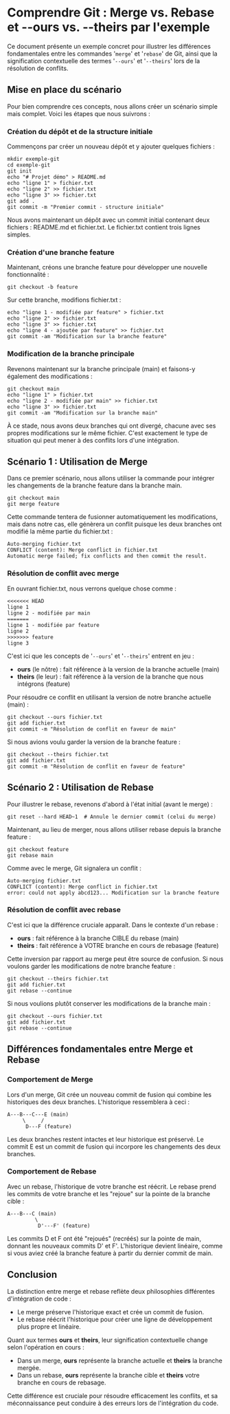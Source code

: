 # Comprendre Git : Merge vs. Rebase et --ours vs. --theirs par l'exemple

Ce document présente un exemple concret pour illustrer les différences fondamentales entre les commandes '```merge```' et '```rebase```' de Git, ainsi que la signification contextuelle des termes '```--ours```' et '```--theirs```' lors de la résolution de conflits.

## Mise en place du scénario

Pour bien comprendre ces concepts, nous allons créer un scénario simple mais complet. Voici les étapes que nous suivrons :

### Création du dépôt et de la structure initiale

Commençons par créer un nouveau dépôt et y ajouter quelques fichiers :

```
mkdir exemple-git
cd exemple-git
git init
echo "# Projet démo" > README.md
echo "ligne 1" > fichier.txt
echo "ligne 2" >> fichier.txt
echo "ligne 3" >> fichier.txt
git add .
git commit -m "Premier commit - structure initiale"
```

Nous avons maintenant un dépôt avec un commit initial contenant deux fichiers : README.md et fichier.txt. Le fichier.txt contient trois lignes simples.

### Création d'une branche feature

Maintenant, créons une branche feature pour développer une nouvelle fonctionnalité :

```
git checkout -b feature
```

Sur cette branche, modifions fichier.txt :

```
echo "ligne 1 - modifiée par feature" > fichier.txt
echo "ligne 2" >> fichier.txt
echo "ligne 3" >> fichier.txt
echo "ligne 4 - ajoutée par feature" >> fichier.txt
git commit -am "Modification sur la branche feature"
```

### Modification de la branche principale

Revenons maintenant sur la branche principale (main) et faisons-y également des modifications :

```
git checkout main
echo "ligne 1" > fichier.txt
echo "ligne 2 - modifiée par main" >> fichier.txt
echo "ligne 3" >> fichier.txt
git commit -am "Modification sur la branche main"
```

À ce stade, nous avons deux branches qui ont divergé, chacune avec ses propres modifications sur le même fichier. C'est exactement le type de situation qui peut mener à des conflits lors d'une intégration.

## Scénario 1 : Utilisation de Merge

Dans ce premier scénario, nous allons utiliser la commande  pour intégrer les changements de la branche feature dans la branche main.

```
git checkout main
git merge feature
```

Cette commande tentera de fusionner automatiquement les modifications, mais dans notre cas, elle génèrera un conflit puisque les deux branches ont modifié la même partie du fichier.txt :

```
Auto-merging fichier.txt
CONFLICT (content): Merge conflict in fichier.txt
Automatic merge failed; fix conflicts and then commit the result.
```

### Résolution de conflit avec merge

En ouvrant fichier.txt, nous verrons quelque chose comme :

```
<<<<<<< HEAD
ligne 1
ligne 2 - modifiée par main
=======
ligne 1 - modifiée par feature
ligne 2
>>>>>>> feature
ligne 3
```

C'est ici que les concepts de '```--ours```' et '```--theirs```'  entrent en jeu :
- **ours** (le nôtre) : fait référence à la version de la branche actuelle (main)
- **theirs** (le leur) : fait référence à la version de la branche que nous intégrons (feature)

Pour résoudre ce conflit en utilisant la version de notre branche actuelle (main) :

```
git checkout --ours fichier.txt
git add fichier.txt
git commit -m "Résolution de conflit en faveur de main"
```

Si nous avions voulu garder la version de la branche feature :

```
git checkout --theirs fichier.txt
git add fichier.txt
git commit -m "Résolution de conflit en faveur de feature"
```

## Scénario 2 : Utilisation de Rebase

Pour illustrer le rebase, revenons d'abord à l'état initial (avant le merge) :

```
git reset --hard HEAD~1  # Annule le dernier commit (celui du merge)
```

Maintenant, au lieu de merger, nous allons utiliser rebase depuis la branche feature :

```
git checkout feature
git rebase main
```

Comme avec le merge, Git signalera un conflit :

```
Auto-merging fichier.txt
CONFLICT (content): Merge conflict in fichier.txt
error: could not apply abcd123... Modification sur la branche feature
```

### Résolution de conflit avec rebase

C'est ici que la différence cruciale apparaît. Dans le contexte d'un rebase :
- **ours** : fait référence à la branche CIBLE du rebase (main)
- **theirs** : fait référence à VOTRE branche en cours de rebasage (feature)

Cette inversion par rapport au merge peut être source de confusion. Si nous voulons garder les modifications de notre branche feature :

```
git checkout --theirs fichier.txt
git add fichier.txt
git rebase --continue
```

Si nous voulions plutôt conserver les modifications de la branche main :

```
git checkout --ours fichier.txt
git add fichier.txt
git rebase --continue
```

## Différences fondamentales entre Merge et Rebase

### Comportement de Merge

Lors d'un merge, Git crée un nouveau commit de fusion qui combine les historiques des deux branches. L'historique ressemblera à ceci :
```
A---B---C---E (main)
     \     /
      D---F (feature)
```

Les deux branches restent intactes et leur historique est préservé. Le commit E est un commit de fusion qui incorpore les changements des deux branches.

### Comportement de Rebase

Avec un rebase, l'historique de votre branche est réécrit. Le rebase prend les commits de votre branche et les "rejoue" sur la pointe de la branche cible :
```
A---B---C (main)
         \
          D'---F' (feature)
```

Les commits D et F ont été "rejoués" (recréés) sur la pointe de main, donnant les nouveaux commits D' et F'. L'historique devient linéaire, comme si vous aviez créé la branche feature à partir du dernier commit de main.

## Conclusion

La distinction entre merge et rebase reflète deux philosophies différentes d'intégration de code :
- Le merge préserve l'historique exact et crée un commit de fusion.
- Le rebase réécrit l'historique pour créer une ligne de développement plus propre et linéaire.

Quant aux termes **ours** et **theirs**, leur signification contextuelle change selon l'opération en cours :
- Dans un merge, **ours** représente la branche actuelle et **theirs** la branche mergée.
- Dans un rebase, **ours** représente la branche cible et **theirs** votre branche en cours de rebasage.

Cette différence est cruciale pour résoudre efficacement les conflits, et sa méconnaissance peut conduire à des erreurs lors de l'intégration du code.
